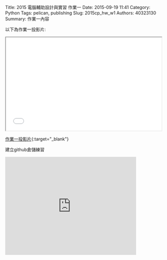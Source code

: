 Title: 2015 電腦輔助設計與實習 作業一
Date: 2015-09-19 11:41
Category: Python
Tags: pelican, publishing
Slug: 2015cp_hw_w1
Authors: 40323130
Summary: 作業一內容

以下為作業一投影片:

<iframe src="40323130_cp_w1_p.html" width="500" height="300"></iframe>

[作業一投影片](40323130_cp_w1_p.html){:target="_blank"}

建立github倉儲練習
<iframe width="420" height="315" src="https://youtu.be/k7ukVW6IQOc" frameborder="0" allowfullscreen></iframe>
